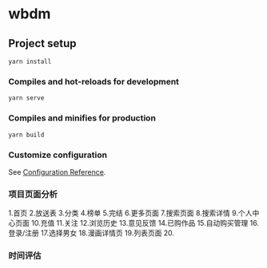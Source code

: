 # wbdm

## Project setup
```
yarn install
```

### Compiles and hot-reloads for development
```
yarn serve
```

### Compiles and minifies for production
```
yarn build
```

### Customize configuration
See [Configuration Reference](https://cli.vuejs.org/config/).

### 项目页面分析
1.首页
2.放送表
3.分类
4.榜单
5.完结
6.更多页面
7.搜索页面
8.搜索详情
9.个人中心页面
10.充值
11.关注
12.浏览历史
13.意见反馈
14.已购作品
15.自动购买管理
16.登录/注册
17.选择男女
18.漫画详情页
19.列表页面
20.


### 时间评估